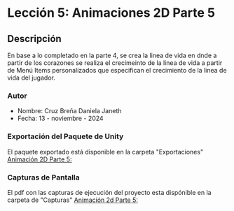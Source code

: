 # Lección 5: Animaciones 2D Parte 5

## Descripción
En base a lo completado en la parte 4, se crea la linea de vida en dnde a partir de los corazones se realiza el crecimeinto de la linea de vida a partir de Menú Items personalizados que especifican el crecimiento de la linea de vida del jugador.

### Autor
- Nombre: Cruz Breña Daniela Janeth
- Fecha: 13 - noviembre - 2024

### Exportación del Paquete de Unity
El paquete exportado está disponible en la carpeta "Exportaciones"
  [Animación 2D Parte 5:](https://github.com/DanielaJanethCruz/Act1_EjecucionTutorialesFase2/blob/main/Lecciones/Lecci%C3%B3n5_Animations2DParte5/Exportaciones/Prototipo05_CBDJ-Parte5.unitypackage)

### Capturas de Pantalla 
El pdf con las capturas de ejecución del proyecto esta dispónible en la carpeta de "Capturas"
  [Animación 2d Parte 5:](https://github.com/DanielaJanethCruz/Act1_EjecucionTutorialesFase2/blob/main/Lecciones/Lecci%C3%B3n5_Animations2DParte5/Capturas/Lecci%C3%B3n5_Animations2DParte5-capturas.pdf)
